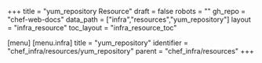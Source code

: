 +++
title = "yum_repository Resource"
draft = false
robots = ""
gh_repo = "chef-web-docs"
data_path = ["infra","resources","yum_repository"]
layout = "infra_resource"
toc_layout = "infra_resource_toc"

[menu]
  [menu.infra]
    title = "yum_repository"
    identifier = "chef_infra/resources/yum_repository"
    parent = "chef_infra/resources"
+++

<!-- The contents of this page are automatically generated from the yum_repository.yaml file in the data directory. -->
<!-- To suggest a change, edit the https://github.com/chef/chef/blob/main/lib/chef/resource/yum_repository.rb file
      and submit a pull request to the https://github.com/chef/chef repository. -->
